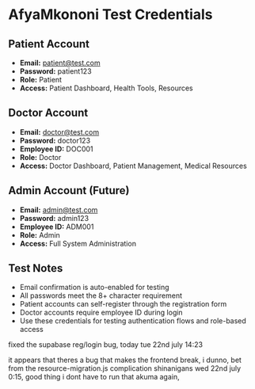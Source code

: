 # AfyaMkononi Test Credentials

## Patient Account
- **Email:** patient@test.com
- **Password:** patient123
- **Role:** Patient
- **Access:** Patient Dashboard, Health Tools, Resources

## Doctor Account  
- **Email:** doctor@test.com
- **Password:** doctor123
- **Employee ID:** DOC001
- **Role:** Doctor
- **Access:** Doctor Dashboard, Patient Management, Medical Resources

## Admin Account (Future)
- **Email:** admin@test.com  
- **Password:** admin123
- **Employee ID:** ADM001
- **Role:** Admin
- **Access:** Full System Administration

## Test Notes
- Email confirmation is auto-enabled for testing
- All passwords meet the 8+ character requirement
- Patient accounts can self-register through the registration form
- Doctor accounts require employee ID during login
- Use these credentials for testing authentication flows and role-based access

fixed the supabase reg/login bug, today tue 22nd july 14:23

it appears that theres a bug that makes the frontend break, i dunno, bet from the resource-migration.js complication shinanigans wed 22nd july 0:15, good thing i dont have to run that akuma again, <evil laughter cat meme>